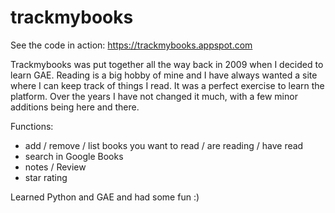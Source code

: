 trackmybooks
============

See the code in action: https://trackmybooks.appspot.com

Trackmybooks was put together all the way back in 2009 when I decided to learn GAE. Reading is a big hobby of mine and I have always wanted a site where I can keep track of things I read. It was a perfect exercise to learn the platform. Over the years I have not changed it much, with a few minor additions being here and there.

Functions:

- add / remove / list books you want to read / are reading / have read
- search in Google Books
- notes / Review
- star rating

Learned Python and GAE and had some fun :)
